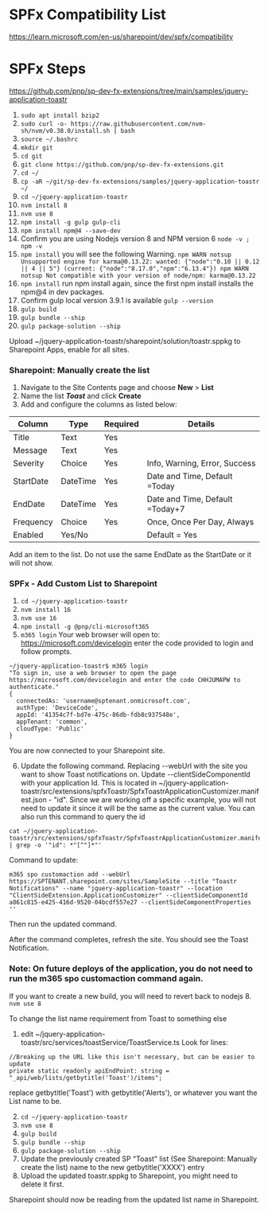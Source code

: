 # SPFx Compatibility List
https://learn.microsoft.com/en-us/sharepoint/dev/spfx/compatibility

# SPFx Steps
https://github.com/pnp/sp-dev-fx-extensions/tree/main/samples/jquery-application-toastr

1. `sudo apt install bzip2`
2. `sudo curl -o- https://raw.githubusercontent.com/nvm-sh/nvm/v0.38.0/install.sh | bash`
3. `source ~/.bashrc`
4. `mkdir git`
5. `cd git`
6. `git clone https://github.com/pnp/sp-dev-fx-extensions.git`
7. `cd ~/`
8. `cp -aR ~/git/sp-dev-fx-extensions/samples/jquery-application-toastr ~/`
9. `cd ~/jquery-application-toastr`
10. `nvm install 8`
11. `nvm use 8`
12. `npm install -g gulp gulp-cli`
13. `npm install npm@4 --save-dev` 
14. Confirm you are using Nodejs version 8 and NPM version 6 `node -v ; npm -v`
15. `npm install` you will see the following Warning.
`npm WARN notsup Unsupported engine for karma@0.13.22: wanted: {"node":"0.10 || 0.12 || 4 || 5"} (current: {"node":"8.17.0","npm":"6.13.4"})
npm WARN notsup Not compatible with your version of node/npm: karma@0.13.22`
16. `npm install` run npm install again, since the first npm install installs the npm@4 in dev packages. 
17. Confirm gulp local version 3.9.1 is available `gulp --version` 
18. `gulp build`
19. `gulp bundle --ship`
20. `gulp package-solution --ship`

Upload ~/jquery-application-toastr/sharepoint/solution/toastr.sppkg to Sharepoint Apps, enable for all sites.
### Sharepoint: Manually create the list

1. Navigate to the Site Contents page and choose **New** > **List**
2. Name the list _**Toast**_ and click **Create**
3. Add and configure the columns as listed below:

Column | Type | Required | Details
--- | --- | --- | ---
Title | Text | Yes |
Message | Text | Yes |
Severity | Choice | Yes | Info, Warning, Error, Success
StartDate | DateTime | Yes | Date and Time, Default =Today
EndDate | DateTime | Yes | Date and Time, Default =Today+7
Frequency | Choice | Yes | Once, Once Per Day, Always
Enabled | Yes/No | | Default = Yes

Add an item to the list. Do not use the same EndDate as the StartDate or it will not show.

### SPFx - Add Custom List to Sharepoint

1. `cd ~/jquery-application-toastr`
2. `nvm install 16`
3. `nvm use 16`
4. `npm install -g @pnp/cli-microsoft365`
5. `m365 login`
Your web browser will open to: https://microsoft.com/devicelogin enter the code provided to login and follow prompts. 
```
~/jquery-application-toastr$ m365 login
"To sign in, use a web browser to open the page https://microsoft.com/devicelogin and enter the code CHHJUMAPW to authenticate."
{
  connectedAs: 'username@sptenant.onmicrosoft.com',
  authType: 'DeviceCode',
  appId: '41354c7f-bd7e-475c-86db-fdb8c937548e',
  appTenant: 'common',
  cloudType: 'Public'
}
```
You are now connected to your Sharepoint site.

6. Update the following command. Replacing --webUrl with the site you want to show Toast notifications on.
Update --clientSideComponentId with your application Id. This is located in
~/jquery-application-toastr/src/extensions/spfxToastr/SpfxToastrApplicationCustomizer.manifest.json - "id". Since we are working off a specific example, you will not need to update it since it will be the same as the current value.
You can also run this command to query the id
```
cat ~/jquery-application-toastr/src/extensions/spfxToastr/SpfxToastrApplicationCustomizer.manifest.json | grep -o '"id": *"[^"]*"'
```

Command to update: 
```
m365 spo customaction add --webUrl https://SPTENANT.sharepoint.com/sites/SampleSite --title "Toastr Notifications" --name "jquery-application-toastr" --location "ClientSideExtension.ApplicationCustomizer" --clientSideComponentId a861c815-e425-416d-9520-04bcdf557e27 --clientSideComponentProperties ''
```

Then run the updated command.

After the command completes, refresh the site. You should see the Toast Notification. 

### Note: On future deploys of the application, you do not need to run the m365 spo customaction command again. 

If you want to create a new build, you will need to revert back to nodejs 8.
```nvm use 8```

To change the list name requirement from Toast to something else
1. edit ~/jquery-application-toastr/src/services/toastService/ToastService.ts
Look for lines:
```
//Breaking up the URL like this isn't necessary, but can be easier to update
private static readonly apiEndPoint: string = "_api/web/lists/getbytitle('Toast')/items";
```
replace getbytitle('Toast') with getbytitle('Alerts'), or whatever you want the List name to be.

2. `cd ~/jquery-application-toastr`
3. `nvm use 8`
4. `gulp build`
5. `gulp bundle --ship`
6. `gulp package-solution --ship`
7. Update the previously created SP "Toast" list (See Sharepoint: Manually create the list) name to the new getbytitle('XXXX') entry
8. Upload the updated toastr.sppkg to Sharepoint, you might need to delete it first. 

Sharepoint should now be reading from the updated list name in Sharepoint. 
